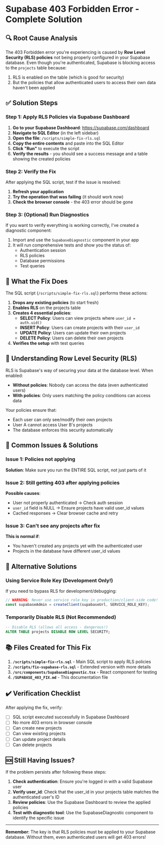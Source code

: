 # Supabase 403 Forbidden Error - Complete Solution

## 🔍 Root Cause Analysis

The 403 Forbidden error you're experiencing is caused by **Row Level Security (RLS) policies** not being properly configured in your Supabase database. Even though you're authenticated, Supabase is blocking access to the `projects` table because:

1. RLS is enabled on the table (which is good for security)
2. But the policies that allow authenticated users to access their own data haven't been applied

## ✅ Solution Steps

### Step 1: Apply RLS Policies via Supabase Dashboard

1. **Go to your Supabase Dashboard**: https://supabase.com/dashboard
2. **Navigate to SQL Editor** (in the left sidebar)
3. **Open the file**: `/scripts/simple-fix-rls.sql`
4. **Copy the entire contents** and paste into the SQL Editor
5. **Click "Run"** to execute the script
6. **Verify the results** - you should see a success message and a table showing the created policies

### Step 2: Verify the Fix

After applying the SQL script, test if the issue is resolved:

1. **Refresh your application**
2. **Try the operation that was failing** (it should work now)
3. **Check the browser console** - the 403 error should be gone

### Step 3: (Optional) Run Diagnostics

If you want to verify everything is working correctly, I've created a diagnostic component:

1. Import and use the `SupabaseDiagnostic` component in your app
2. It will run comprehensive tests and show you the status of:
   - Authentication session
   - RLS policies
   - Database permissions
   - Test queries

## 📝 What the Fix Does

The SQL script (`/scripts/simple-fix-rls.sql`) performs these actions:

1. **Drops any existing policies** (to start fresh)
2. **Enables RLS** on the projects table
3. **Creates 4 essential policies**:
   - **SELECT Policy**: Users can view projects where `user_id = auth.uid()`
   - **INSERT Policy**: Users can create projects with their `user_id`
   - **UPDATE Policy**: Users can update their own projects
   - **DELETE Policy**: Users can delete their own projects
4. **Verifies the setup** with test queries

## 🔐 Understanding Row Level Security (RLS)

RLS is Supabase's way of securing your data at the database level. When enabled:
- **Without policies**: Nobody can access the data (even authenticated users)
- **With policies**: Only users matching the policy conditions can access data

Your policies ensure that:
- Each user can only see/modify their own projects
- User A cannot access User B's projects
- The database enforces this security automatically

## 🚨 Common Issues & Solutions

### Issue 1: Policies not applying
**Solution**: Make sure you run the ENTIRE SQL script, not just parts of it

### Issue 2: Still getting 403 after applying policies
**Possible causes**:
- User not properly authenticated → Check auth session
- `user_id` field is NULL → Ensure projects have valid user_id values
- Cached responses → Clear browser cache and retry

### Issue 3: Can't see any projects after fix
**This is normal if**:
- You haven't created any projects yet with the authenticated user
- Projects in the database have different user_id values

## 🔧 Alternative Solutions

### Using Service Role Key (Development Only!)
If you need to bypass RLS for development/debugging:

```typescript
// WARNING: Never use service role key in production/client-side code!
const supabaseAdmin = createClient(supabaseUrl, SERVICE_ROLE_KEY);
```

### Temporarily Disable RLS (Not Recommended)
```sql
-- Disable RLS (allows all access - dangerous!)
ALTER TABLE projects DISABLE ROW LEVEL SECURITY;
```

## 📚 Files Created for This Fix

1. **`/scripts/simple-fix-rls.sql`** - Main SQL script to apply RLS policies
2. **`/scripts/fix-supabase-rls.sql`** - Extended version with more details
3. **`/src/components/SupabaseDiagnostic.tsx`** - React component for testing
4. **`/SUPABASE_403_FIX.md`** - This documentation file

## ✔️ Verification Checklist

After applying the fix, verify:
- [ ] SQL script executed successfully in Supabase Dashboard
- [ ] No more 403 errors in browser console
- [ ] Can create new projects
- [ ] Can view existing projects
- [ ] Can update project details
- [ ] Can delete projects

## 🆘 Still Having Issues?

If the problem persists after following these steps:

1. **Check authentication**: Ensure you're logged in with a valid Supabase user
2. **Verify user_id**: Check that the user_id in your projects table matches the authenticated user's ID
3. **Review policies**: Use the Supabase Dashboard to review the applied policies
4. **Test with diagnostic tool**: Use the SupabaseDiagnostic component to identify the specific issue

---

**Remember**: The key is that RLS policies must be applied to your Supabase database. Without them, even authenticated users will get 403 errors!